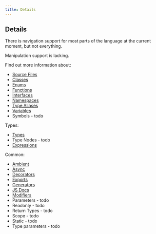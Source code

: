 ```yaml
---
title: Details
---
```


## Details

There is navigation support for most parts of the language at the current moment, but not everything.

Manipulation support is lacking.

Find out more information about:

* [Source Files](source-files)
* [Classes](classes)
* [Enums](enums)
* [Functions](functions)
* [Interfaces](interfaces)
* [Namespaces](namespaces)
* [Type Aliases](type-aliases)
* [Variables](variables)
* Symbols - todo

Types:

* [Types](types)
* Type Nodes - todo
* [Expressions](expressions)

Common:

* [Ambient](ambient)
* [Async](async)
* [Decorators](decorators)
* [Exports](exports)
* [Generators](generators)
* [JS Docs](documentation)
* [Modifiers](modifiers)
* Parameters - todo
* Readonly - todo
* Return Types - todo
* Scope - todo
* Static - todo
* Type parameters - todo
